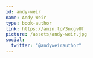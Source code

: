 ```yaml
---
id: andy-weir
name: Andy Weir
type: book-author
link: https://amzn.to/3nxgvUf
picture: /assets/andy-weir.jpg
social:
  twitter: "@andyweirauthor"
---
```

